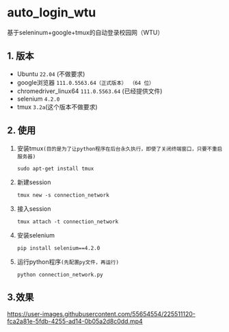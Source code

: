 # auto_login_wtu
基于seleninum+google+tmux的自动登录校园网（WTU）

## 1. 版本
- Ubuntu `22.04` (不做要求)
- google浏览器    `111.0.5563.64（正式版本） （64 位）`
- chromedriver_linux64    `111.0.5563.64` (已经提供文件)
- selenium  `4.2.0`
- tmux  `3.2a`(这个版本不做要求)

## 2. 使用
1. 安装tmux`(目的是为了让python程序在后台永久执行，即使了关闭终端窗口，只要不重启服务器)`
    ```
    sudo apt-get install tmux
    ```
2. 新建session
    ```
    tmux new -s connection_network
    ```
3. 接入session
    ```
    tmux attach -t connection_network
    ```
4. 安装selenium
   ```
   pip install selenium==4.2.0
   ```
5. 运行python程序`(先配置py文件，再运行)` 
    ```
    python connection_network.py
    ```

## 3.效果
https://user-images.githubusercontent.com/55654554/225511120-fca2a81e-5fdb-4255-ad14-0b05a2d8c0dd.mp4


  
